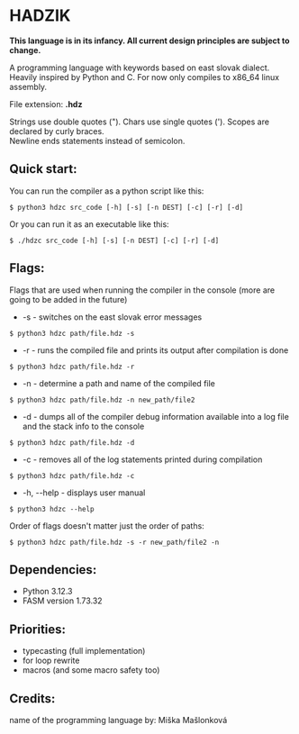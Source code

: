 
# HADZIK

__This language is in its infancy. All current design principles are subject to change.__

A programming language with keywords based on east slovak dialect.  
Heavily inspired by Python and C.
For now only compiles to x86_64 linux assembly.  

File extension: **.hdz**

Strings use double quotes ("). 
Chars use single quotes (').
Scopes are declared by curly braces.  
Newline ends statements instead of semicolon.

## Quick start:
You can run the compiler as a python script like this:
```
$ python3 hdzc src_code [-h] [-s] [-n DEST] [-c] [-r] [-d]
```
Or you can run it as an executable like this:
```
$ ./hdzc src_code [-h] [-s] [-n DEST] [-c] [-r] [-d]
```

## Flags:
Flags that are used when running the compiler in the console (more are going to be added in the future)

+ -s - switches on the east slovak error messages
```
$ python3 hdzc path/file.hdz -s
```

+ -r - runs the compiled file and prints its output after compilation is done
```
$ python3 hdzc path/file.hdz -r
```

+ -n - determine a path and name of the compiled file
```
$ python3 hdzc path/file.hdz -n new_path/file2
```

+ -d - dumps all of the compiler debug information available into a log file and the stack info to the console
```
$ python3 hdzc path/file.hdz -d
```

+ -c - removes all of the log statements printed during compilation
```
$ python3 hdzc path/file.hdz -c
```

+ -h, --help - displays user manual
```
$ python3 hdzc --help
```

Order of flags doesn't matter just the order of paths:
```
$ python3 hdzc path/file.hdz -s -r new_path/file2 -n
```


## Dependencies:
+ Python 3.12.3
+ FASM version 1.73.32

## Priorities:
+ typecasting (full implementation)
+ for loop rewrite
+ macros (and some macro safety too)

## Credits:
name of the programming language by: Miška Mašlonková

